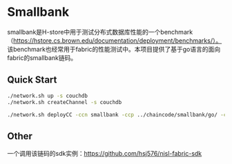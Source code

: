 # Smallbank

smallbank是H-store中用于测试分布式数据库性能的一个benchmark（https://hstore.cs.brown.edu/documentation/deployment/benchmarks/）。
该benchmark也经常用于fabric的性能测试中。本项目提供了基于go语言的面向fabric的smallbank链码。

## Quick Start

~~~bash
./network.sh up -s couchdb
./network.sh createChannel -s couchdb

./network.sh deployCC -ccn smallbank -ccp ../chaincode/smallbank/go/ -ccl go -ccep "OR('Org1MSP.member','Org2MSP.member')" -cccg ../chaincode/smallbank/collections_config.json

~~~

## Other

一个调用该链码的sdk实例：https://github.com/hsj576/nisl-fabric-sdk
